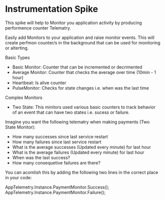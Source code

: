# Instrumentation Spike
This spike will help to Monitor you application activity by producing performence counter Telematry.

Easily add Monitors to your application and raise monitor events. 
This will create perfmon counter/s in the background that can be used for monitoring or alterting.

Basic Types
- Basic Monitor:          Counter that can be incremented or decrimented
- Average Monitor:        Counter that checks the average over time (10min - 1 hour)
- Heartbeat:              Is alive counter
- PulseMonitor:           Checks for state changes i.e. when was the last time

Complex Monitors
- Two State:              This minitors used various basic counters to track behavior of an event that can have two states i.e. sucess or failure.

Imagine you want the following telematry when making payments (Two State Monitor):
- How many successes since last service restart
- How many failures since last service restart
- What is the average successes (Updated every minute) for last hour
- What is the average failures (Updated every minute) for last hour
- When was the last success?
- How many consequetive failures are there?


You can acomlish this by adding the following two lines in the correct place in your code:

AppTelemetry.Instance.PaymentMonitor.Success();
AppTelemetry.Instance.PaymentMonitor.Failure();
